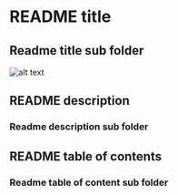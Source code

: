 # README title 
## Readme title sub folder 

![alt text](http://picsum.photos/300/300)

## README description 
### Readme description sub folder

## README table of contents 
### Readme table of content sub folder 

